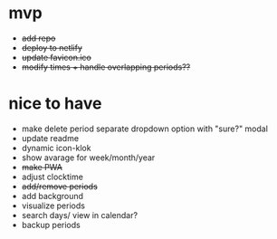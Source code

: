 # mvp

-   ~~add repo~~
-   ~~deploy to netlify~~
-   ~~update favicon.ico~~
-   ~~modify times + handle overlapping periods??~~

# nice to have

-   make delete period separate dropdown option with "sure?" modal
-   update readme
-   dynamic icon-klok
-   show avarage for week/month/year
-   ~~make PWA~~
-   adjust clocktime
-   ~~add/remove periods~~
-   add background
-   visualize periods
-   search days/ view in calendar?
-   backup periods
